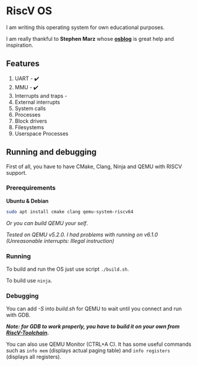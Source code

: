 # RiscV OS

I am writing this operating system for own educational purposes.

I am really thankful to **Stephen Marz** whose **[osblog](https://osblog.stephenmarz.com/)** is great help and inspiration.

## Features
1. UART - :heavy_check_mark:
2. MMU - :heavy_check_mark:
3. Interrupts and traps - 
4. External interrupts
5. System calls
6. Processes
7. Block drivers
8. Filesystems
9. Userspace Processes

## Running and debugging

First of all, you have to have CMake, Clang, Ninja and QEMU with RISCV support.

### Prerequirements

**Ubuntu & Debian**

```bash
sudo apt install cmake clang qemu-system-riscv64
```

_Or you can build QEMU your self_.

_Tested on QEMU v5.2.0. I had problems with running on v6.1.0 (Unreasonable interrupts: Illegal instruction)_

### Running

To build and run the OS just use script ```./build.sh```.

To build use ```ninja```.

### Debugging

You can add _-S_ into _build.sh_ for QEMU to wait until you connect and run with GDB.

**_Note: for GDB to work properly, you have to build it on your own from [RiscV-Toolchain](https://github.com/riscv-software-src/riscv-gnu-toolchain)._**

You can also use QEMU Monitor (CTRL+A C). It has some useful commands such as ```info mem``` (displays actual paging table) and ```info registers``` (displays all registers).